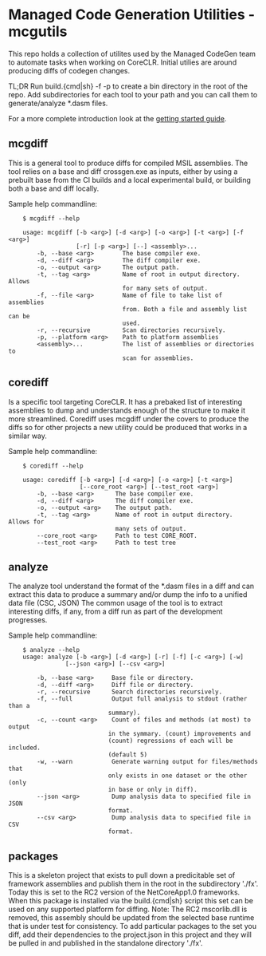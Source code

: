 # Managed Code Generation Utilities - mcgutils
This repo holds a collection of utilites used by the Managed CodeGen team 
to automate tasks when working on CoreCLR.  Initial utilies are around 
producing diffs of codegen changes.

TL;DR Run build.\{cmd|sh\} -f -p to create a bin directory in the root of the repo. 
Add subdirectories for each tool to your path and you can call them to generate/analyze 
*.dasm files.

For a more complete introduction look at the [getting started guide](doc/gettingstarted.md).

## mcgdiff
This is a general tool to produce diffs for compiled MSIL assemblies.  The 
tool relies on a base and diff crossgen.exe as inputs, either by using a
prebuilt base from the CI builds and a local experimental build, or 
building both a base and diff locally.

Sample help commandline:
```
    $ mcgdiff --help

    usage: mcgdiff [-b <arg>] [-d <arg>] [-o <arg>] [-t <arg>] [-f <arg>]
                   [-r] [-p <arg>] [--] <assembly>...
        -b, --base <arg>        The base compiler exe.
        -d, --diff <arg>        The diff compiler exe.
        -o, --output <arg>      The output path.
        -t, --tag <arg>         Name of root in output directory.  Allows
                                for many sets of output.
        -f, --file <arg>        Name of file to take list of assemblies
                                from. Both a file and assembly list can be
                                used.
        -r, --recursive         Scan directories recursively.
        -p, --platform <arg>    Path to platform assemblies
        <assembly>...           The list of assemblies or directories to
                                scan for assemblies.
```

## corediff
Is a specific tool targeting CoreCLR.  It has a prebaked list of interesting
assemblies to dump and understands enough of the structure to make it more
streamlined.  Corediff uses mcgdiff under the covers to produce the diffs so 
for other projects a new utility could be produced that works in a similar way.

Sample help commandline:
```
    $ corediff --help

    usage: corediff [-b <arg>] [-d <arg>] [-o <arg>] [-t <arg>]
                    [--core_root <arg>] [--test_root <arg>]
        -b, --base <arg>      The base compiler exe.
        -d, --diff <arg>      The diff compiler exe.
        -o, --output <arg>    The output path.
        -t, --tag <arg>       Name of root in output directory.  Allows for
                              many sets of output.
        --core_root <arg>     Path to test CORE_ROOT.
        --test_root <arg>     Path to test tree
```

## analyze
The analyze tool understand the format of the *.dasm files in a diff and can extract
this data to produce a summary and/or dump the info to a unified data file (CSC, JSON)
The common usage of the tool is to extract interesting diffs, if any, from a diff run as
part of the development progresses.

Sample help commandline:
```
    $ analyze --help
    usage: analyze [-b <arg>] [-d <arg>] [-r] [-f] [-c <arg>] [-w]
                [--json <arg>] [--csv <arg>]

        -b, --base <arg>     Base file or directory.
        -d, --diff <arg>     Diff file or directory.
        -r, --recursive      Search directories recursively.
        -f, --full           Output full analysis to stdout (rather than a
                            summary).
        -c, --count <arg>    Count of files and methods (at most) to output
                            in the symmary. (count) improvements and
                            (count) regressions of each will be included.
                            (default 5)
        -w, --warn           Generate warning output for files/methods that
                            only exists in one dataset or the other (only
                            in base or only in diff).
        --json <arg>         Dump analysis data to specified file in JSON
                            format.
        --csv <arg>          Dump analysis data to specified file in CSV
                            format.
```


## packages
This is a skeleton project that exists to pull down a predicitable set of framework 
assemblies and publish them in the root in the subdirectory './fx'.  Today this is 
set to the RC2 version of the NetCoreApp1.0 frameworks.  When this package is installed 
via the build.\{cmd|sh\} script this  set can be used on any supported platform for 
diffing.  Note: The RC2 mscorlib.dll is removed, this assembly should be updated from 
the selected base runtime that is under test for consistency. To add particular packages 
to the set you diff, add their dependencies to the project.json in this project and 
they will be pulled in and published in the standalone directory './fx'.
